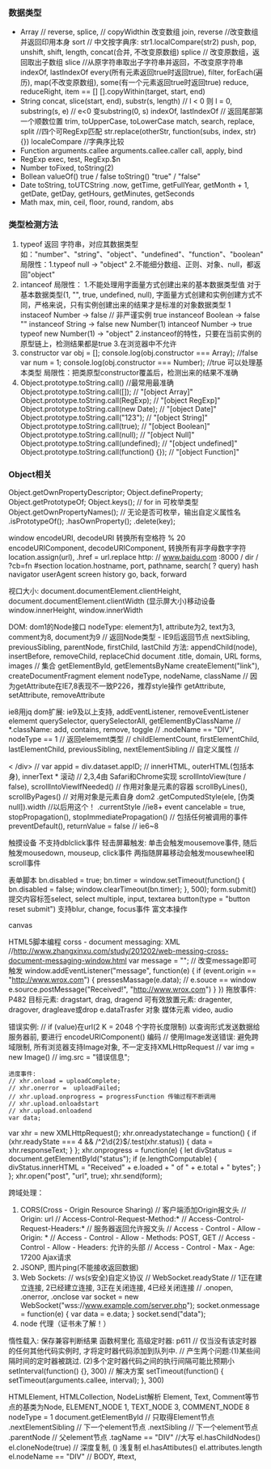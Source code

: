 ### 数据类型
- Array
    // reverse, splice, // copyWidthin 改变数组
    join, reverse //改变数组并返回印用本身
    sort // 中文按字典序: str1.localCompare(str2)
    push, pop, unshift, shift, length,
    concat(合并, 不改变原数组)
    splice // 改变原数组，返回取出子数组
    slice //从原字符串取出子字符串并返回，不改变原字符串
    indexOf, lastIndexOf
    every(所有元素返回true时返回true), filter, forEach(遍历), map(不改变原数组), some(有一个元素返回true时返回true)
    reduce, reduceRight, item == []
        [].copyWithin(target, start, end)
- String
    concat, slice(start, end), substr(s, length) // l < 0 则 l = 0, substring(s, e) // e<0 变substring(0, s)
    indexOf, lastIndexOf // 返回尾部第一个顺数位置
    trim, toUpperCase, toLowerCase
    match, search, replace, split //四个可RegExp匹配
        str.replace(otherStr, function(subs, index, str){})
    localeCompare //字典序比较
- Function
    arguments.callee
    arguments.callee.caller
    call, apply, bind
- RegExp
    exec, test, RegExp.$n
- Number
    toFixed, toString(2)
- Bollean
    valueOf() true / false
    toString()
    "true" / "false"
- Date
toString, toUTCString
    .now, getTime, getFullYear, getMonth + 1, getDate, getDay, getHours, getMinutes, getSeconds
- Math
max, min, ceil, floor, round, random, abs

### 类型检测方法
1. typeof
   返回 字符串，对应其数据类型
   如："number"、"string"、"object"、"undefined"、"function"、"boolean"
   局限性：1.typeof null -> "object"
          2.不能细分数组、正则、对象、null，都返回"object"
2. intanceof
    局限性：
    1.不能处理用字面量方式创建出来的基本数据类型值
    对于基本数据类型(1, "", true, undefined, null), 字面量方式创建和实例创建方式不同，严格来说，只有实例创建出来的结果才是标准的对象数据类型
    1 instaceof Number      -> false // 非严谨实例
    true instanceof Boolean -> false
    "" instanceof String    -> false
    new Number(1) intanceof Number -> true
    typeof new Number(1)    -> "object"
    2.instanceof的特性，只要在当前实例的原型链上，检测结果都是true
    3.在浏览器中不允许
3. constructor
    var obj = [];
    console.log(obj.constructor === Array); //false
    var num = 1;
    console.log(obj.constructor === Number); //true
    可以处理基本类型
    局限性：把类原型constructor覆盖后，检测出来的结果不准确
4. Object.prototype.toString.call()  //最常用最准确
    Object.prototype.toString.call([]); // "[object Array]"
    Object.prototype.toString.call(RegExp); // "[object RegExp]"
    Object.prototype.toString.call(new Date); // "[object Date]"
    Object.prototype.toString.call("123"); // "[object String]"
    Object.prototype.toString.call(true); // "[object Boolean]"
    Object.prototype.toString.call(null); // "[object Null]"
    Object.prototype.toString.call(undefined); // "[object undefined]"
    Object.prototype.toString.call(function() {}); // "[object Function]"

### Object相关
Object.getOwnPropertyDescriptor;
Object.defineProperty;
Object.getPrototypeOf;
Object.keys(); // for in 可枚举类型
Object.getOwnPropertyNames(); // 无论是否可枚举，输出自定义属性名
.isPrototypeOf();
.hasOwnProperty();
.delete(key);

window
encodeURI, decodeURI 转换所有空格符 % 20
encodeURIComponent, decodeURIComponent, 转换所有非字母数字字符
location.assign(url), .href = url.replace
http: //   www.baidu.com  :8000   / dir /   ?cb=fn    #section
    location.hostname, port, pathname, search( ? query) hash
navigator
userAgent
screen
history
go, back, forward

视口大小:
    document.documentElement.clientHeight, document.documentElement.clientWidth
(显示屏大小)移动设备
window.innerHeight, window.innerWidth

DOM:
    dom1的Node接口
nodeType: element为1, attribute为2, text为3, comment为8, document为9
    // 返回Node类型 - IE9后返回节点
nextSibling, previousSibling, parentNode, firstChild, lastChild
方法: appendChild(node), insertBefore, removeChild, replaceChid
document
    .title, domain, URL
forms, images // 集合
getElementById, getElementsByName
createElement("link"), createDocumentFragment
element
nodeType, nodeName, className
// 因为getAttribute在IE7,8表现不一致P226，推荐style操作
getAttribute, setAttribute, removeAttribute

ie8用jq
dom扩展: ie9及以上支持, addEventListener, removeEventListener
elememt
querySelector, querySelectorAll, getElementByClassName
// *.className: add, contains, remove, toggle
// .nodeName == "DIV", nodeType == 1
// 返回elememt类型
// childElementCount, firstElementChild, lastElementChild, previousSibling, nextElementSibling
// 自定义属性
// <div data-appID = "123" > < /div>
// var appid = div.dataset.appID;
// innerHTML, outerHTML(包括本身), innerText *
滚动
// 2,3,4由 Safari和Chrome实现
scrollIntoView(ture / false), scrollIntoViewIfNeeded() // 作用对象是元素的容器
scrollByLines(), scrollByPages() // 对用对象是元素自身
dom2
    .getComputedStyle(ele, [伪类null]).width //以后用这个！
    .currentStyle //ie8+
event
cancelable = true, stopPropagation(), stopImmediatePropagation() // 包括任何被调用的事件
preventDefault(), returnValue = false // ie6~8

触摸设备
不支持dblclick事件
轻击屏幕触发: 单击会触发mousemove事件, 随后触发mousedown, mouseup, click事件
两指随屏幕移动会触发mousewheel和scroll事件

表单脚本
bn.disabled = true;
bn.timer = window.setTimeout(function() {
    bn.disabled = false;
    window.clearTimeout(bn.timer);
}, 500);
form.submit()
提交内容标签select, select multiple, input, textarea
button(type = "button reset submit")
支持blur, change, focus事件
富文本操作

canvas

HTML5脚本编程
corss - document messaging: XML
    //http://www.zhangxinxu.com/study/201202/web-messing-cross-document-messaging-window.html
var message = "";
// 改变message即可触发
window.addEventListener("message", function(e) {
    if (event.origin == "http://www.wrox.com") {
        pressesMassage(e.data);
        // e.souce == window
        e.source.postMessage("Received!", "http://www.wrox.com")
    }
})
拖放事件: P482
目标元素: dragstart, drag, dragend
可有效放置元素: dragenter, dragover, dragleave或drop
e.dataTrasfer 对象
媒体元素
video, audio

错误实例:
    // if (value)在url(2 K = 2048 个字符长度限制) 以查询形式发送数据给服务器前, 要进行 encodeURIComponent() 编码
    // 使用Image发送错误: 避免跨域限制, 所有浏览器支持Image对象, 不一定支持XMLHttpRequest
    // var img = new Image()
    // img.src = "错误信息";

    进度事件:
    // xhr.onload = uploadComplete;
    // xhr.onerror =  uploadFailed;
    // xhr.upload.onprogress = progressFunction 传输过程不断调用
    // xhr.upload.onloadstart
    // xhr.upload.onloadend
    var data;
var xhr = new XMLHttpRequest();
xhr.onreadystatechange = function() {
    if (xhr.readyState === 4 && /^2\d{2}$/.test(xhr.status)) {
        data = xhr.responseText;
    }
};
xhr.onprogress = function(e) {
    let divStatus = document.getElementById("status");
    if (e.lengthComputable) {
        divStatus.innerHTML = "Received" + e.loaded + " of " + e.total + " bytes";
    }
};
xhr.open("post", "url", true);
xhr.send(form);

跨域处理：
1. CORS(Cross - Origin Resource Sharing)
    // 客户端添加Origin报文头
    // Origin: url
    // Access-Control-Request-Method:*
    // Access-Control-Request-Headers:*
    // 服务器返回允许报文头
    // Access - Control - Allow - Origin: *
    // Access - Control - Allow - Methods: POST, GET
    // Access - Control - Allow - Headers: 允许的头部
    // Access - Control - Max - Age: 17200
Ajax请求
2. JSONP, 图片ping(不能接收返回数据)
3. Web Sockets:
    // ws(s安全)自定义协议
    // WebSocket.readyState
    // 1正在建立连接, 2已经建立连接, 3正在关闭连接, 4已经关闭连接
    // .onopen, .onerror, .onclose
    var socket = new WebSocket("wss://www.example.com/server.php");
socket.onmessage = function(e) {
    var data = e.data;
}
socket.send("data");
4. node 代理（证书未了解！）

惰性载入: 保存兼容判断结果
函数柯里化
高级定时器: p611
    // 仅当没有该定时器的任何其他代码实例时, 才将定时器代码添加到队列中. 
    // 产生两个问题:(1)某些间隔时间的定时器被跳过. (2)多个定时器代码之间的执行间隔可能比预期小
setInterval(function() {}, 300)
    // 解决方案
setTimeout(function() {
    setTimeout(arguments.callee, interval);
}, 300)

HTMLElement, HTMLCollection, NodeList解析
Element, Text, Comment等节点的基类为Node, ELEMENT_NODE 1, TEXT_NODE 3, COMMENT_NODE 8
nodeType = 1
document.getElementById // 只取得Element节点
    .nextElementSibling // 下一个element节点
    .nextSibling // 下一个element节点
    .parentNode // 父element节点
    .tagName == "DIV" //大写
el.hasChildNodes()
el.cloneNode(true) // 深度复制, () 浅复制
el.hasAttibutes()
el.attributes.length
el.nodeName == "DIV" // BODY, #text, 